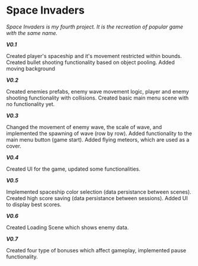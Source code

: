 # Space Invaders

_Space Invaders is my fourth project. It is the recreation of popular game with the same name._

***V0.1***

Created player's spaceship and it's movement restricted within bounds. Created bullet shooting functionality based on object pooling.
Added moving background

***V0.2***

Created enemies prefabs, enemy wave movement logic, player and enemy shooting functionality with collisions. Created basic main menu scene with no functionality yet.

***V0.3***

Changed the movement of enemy wave, the scale of wave, and implemented the spawning of wave (row by row). Added functionality to the main menu button (game start). Added flying meteors, which are used as a cover.

***V0.4***

Created UI for the game, updated some functionalities.

***V0.5***

Implemented spaceship color selection (data persistance between scenes). Created high score saving (data persistance between sessions). Added UI to display best scores.

***V0.6***

Created Loading Scene which shows enemy data.

***V0.7***

Created four type of bonuses which affect gameplay, implemented pause functionality.

